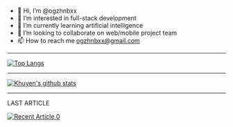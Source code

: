 - 👋 Hi, I’m @ogzhnbxx
- 👀 I’m interested in full-stack development 
- 🌱 I’m currently learning artificial intelligence
- 💞️ I’m looking to collaborate on web/mobile project team 
- 📫 How to reach me ogzhnbxx@gmail.com


----------------------------------------------------------------------------

[![Top Langs](https://github-readme-stats.vercel.app/api/top-langs/?username=anuraghazra)](https://github.com/anuraghazra/github-readme-stats)

----------------------------------------------------------------------------


[![Khuyen's github stats](https://github-readme-stats.vercel.app/api?username=oguzhanbilgin&count_private=true&show_icons=true&theme=radical&hide_rank=false)](https://github.com/oguzhanbilgin/github-readme-stats)


----------------------------------------------------------------------------

LAST ARTICLE 

<a target="_blank" href="https://github-readme-medium-recent-article.vercel.app/medium/@oguzhanbilgin/0"><img src="https://github-readme-medium-recent-article.vercel.app/medium/@oguzhanbilgin/0" alt="Recent Article 0">



<!---
ogzhnbxx/ogzhnbxx is a ✨ special ✨ repository because its `README.md` (this file) appears on your GitHub profile.
You can click the Preview link to take a look at your changes.
--->
